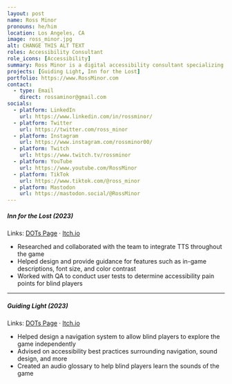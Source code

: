```yaml
---
layout: post
name: Ross Minor
pronouns: he/him
location: Los Angeles, CA
image: ross_minor.jpg
alt: CHANGE THIS ALT TEXT
roles: Accessibility Consultant
role_icons: [Accessibility]
summary: Ross Minor is a digital accessibility consultant specializing in game accessibility who has been working in the industry for over 4 years. As an accessibility consultant, he has been responsible for collaborating with game development studios such as Ubisoft, Interior Night, and EA Games on accessibility through workshops, player studies, and one-on-one consulting. Some of the games Ross has consulted for include Sea of Thieves, Forza Motorsport, As Dusk Falls, and many more projects that have yet to be announced. Ross also has a YouTube channel and Twitch where he has created and edited over 150 videos with a focus on game accessibility, product and game reviews, and tutorials to educate both blind and sighted viewers about game accessibility.
projects: [Guiding Light, Inn for the Lost]
portfolio: https://www.RossMinor.com
contact:
  - type: Email
    direct: rossaminor@gmail.com
socials:
  - platform: LinkedIn
    url: https://www.linkedin.com/in/rossminor/
  - platform: Twitter
    url: https://twitter.com/ross_minor
  - platform: Instagram
    url: https://www.instagram.com/rossminor00/
  - platform: Twitch
    url: https://www.twitch.tv/rossminor
  - platform: YouTube
    url: https://www.youtube.com/RossMinor
  - platform: TikTok
    url: https://www.tiktok.com/@ross_minor
  - platform: Mastodon
    url: https://mastodon.social/@RossMinor
---
```

##### _Inn for the Lost (2023)_
Links: [DOTs Page](/projects/inn-lost) &middot; [Itch.io](https://shleedelie.itch.io/inn-for-the-lost)
- Researched and collaborated with the team to integrate TTS throughout the game
- Helped design and provide guidance for features such as in-game descriptions, font size, and color contrast
- Worked with QA to conduct user tests to determine accessibility pain points for blind players

<hr class="secondary">

##### _Guiding Light (2023)_
Links: [DOTs Page](/projects/guiding-light) &middot; [Itch.io](https://candlesticklibrary.itch.io/guiding-light)
- Helped design a navigation system to allow blind players to explore the game independently
- Advised on accessibility best practices surrounding navigation, sound design, and more
- Created an audio glossary to help blind players learn the sounds of the game